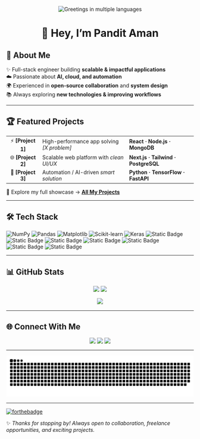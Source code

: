 <!-- Banner / Header -->

 <p align="center">
  <img src="https://readme-typing-svg.herokuapp.com?font=Fira+Code&size=28&pause=1000&color=FF6F61&center=true&vCenter=true&width=700&lines=नमस्कार!;নমস্কার!;ನಮಸ್ಕಾರ!;నమస్కారం!;நமஸ்காரம்!;നമസ്കാരം!;નમસ્કાર!;ਨਮਸਕਾਰ!;Hello!;こんにちは!;안녕하세요!;你好!;Hola!;Bonjour!;Olá!" alt="Greetings in multiple languages" />
 </p>

  <h1 align="center">
  👋 Hey, I’m Pandit Aman
</h1>


## 🚀 About Me  

✨ Full-stack engineer building **scalable & impactful applications**  
☁️ Passionate about **AI, cloud, and automation**  
🌍 Experienced in **open-source collaboration** and **system design**  
📚 Always exploring **new technologies & improving workflows**  

---

## 🏆 Featured Projects  

<table>
  <tr>
    <td align="center">⚡ <b>[Project 1]</b></td>
    <td>High-performance app solving <i>[X problem]</i></td>
    <td><b>React · Node.js · MongoDB</b></td>
  </tr>
  <tr>
    <td align="center">🌐 <b>[Project 2]</b></td>
    <td>Scalable web platform with <i>clean UI/UX</i></td>
    <td><b>Next.js · Tailwind · PostgreSQL</b></td>
  </tr>
  <tr>
    <td align="center">🤖 <b>[Project 3]</b></td>
    <td>Automation / AI-driven <i>smart solution</i></td>
    <td><b>Python · TensorFlow · FastAPI</b></td>
  </tr>
</table>

📌 Explore my full showcase → [**All My Projects**](https://github.com/Ah-am/all-my-projects)

---

## 🛠 Tech Stack  


![NumPy](https://img.shields.io/badge/NumPy-013243?style=for-the-badge&logo=numpy&logoColor=white)
![Pandas](https://img.shields.io/badge/Pandas-150458?style=for-the-badge&logo=pandas&logoColor=white)
![Matplotlib](https://img.shields.io/badge/Matplotlib-11557C?style=for-the-badge&logo=matplotlib&logoColor=white)
![Scikit-learn](https://img.shields.io/badge/Scikit--Learn-F7931E?style=for-the-badge&logo=scikitlearn&logoColor=white)
![Keras](https://img.shields.io/badge/Keras-D00000?style=for-the-badge&logo=keras&logoColor=white)
![Static Badge](https://img.shields.io/badge/python-024e92?style=for-the-badge&logo=python&logoColor=white)
![Static Badge](https://img.shields.io/badge/javascript-fd7c00?style=for-the-badge&logo=javascript&logoColor=white)
![Static Badge](https://img.shields.io/badge/linux-black?style=for-the-badge&logo=linux&logoColor=white)
![Static Badge](https://img.shields.io/badge/git-red?style=for-the-badge&logo=git&logoColor=white)
![Static Badge](https://img.shields.io/badge/jupyter%20notebook-orange?style=for-the-badge&logo=javascript&logoColor=white)
![Static Badge](https://img.shields.io/badge/scipy-blue?style=for-the-badge&logo=scipy&logoColor=white)
![Static Badge](https://img.shields.io/badge/postgresql-1b344b?style=for-the-badge&logo=postgresql&logoColor=white)







---

## 📊 GitHub Stats  

<p align="center">
  <img src="https://github-readme-stats.vercel.app/api?username=YourGitHubUser&show_icons=true&theme=radical&hide_border=true" height="180px"/>
  <img src="https://github-readme-streak-stats.herokuapp.com/?user=YourGitHubUser&theme=radical&hide_border=true" height="180px"/>
</p>

<p align="center">
  <img src="https://github-readme-stats.vercel.app/api/top-langs/?username=YourGitHubUser&layout=compact&theme=radical&hide_border=true" height="150px"/>
</p>

---

## 🌐 Connect With Me  

<p align="center">
  <a href=""><img src="https://img.shields.io/badge/LinkedIn-%230077B5.svg?style=for-the-badge&logo=linkedin&logoColor=white"/></a>
  <a href=""><img src="https://img.shields.io/badge/Email-%23D14836.svg?style=for-the-badge&logo=gmail&logoColor=white"/></a>
  <a href=""><img src="https://img.shields.io/badge/Portfolio-%2312100E.svg?style=for-the-badge&logo=vercel&logoColor=white"/></a>
</p>

---

<p align="center">
  <img src="https://github.com/Platane/snk/raw/output/github-contribution-grid-snake.svg" alt="snake animation"/>
</p>

---
[![forthebadge](https://forthebadge.com/images/badges/it-works-dont-ask-me-how.svg)](https://forthebadge.com)

✨ *Thanks for stopping by! Always open to collaboration, freelance opportunities, and exciting projects.*  
